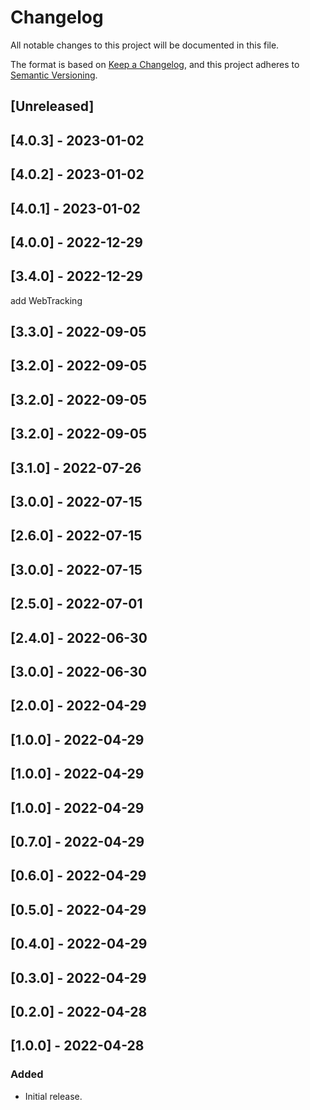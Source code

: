 # Changelog

All notable changes to this project will be documented in this file.

The format is based on [Keep a Changelog](https://keepachangelog.com/en/1.0.0/),
and this project adheres to [Semantic Versioning](https://semver.org/spec/v2.0.0.html).

## [Unreleased]

## [4.0.3] - 2023-01-02

## [4.0.2] - 2023-01-02

## [4.0.1] - 2023-01-02

## [4.0.0] - 2022-12-29

## [3.4.0] - 2022-12-29

add WebTracking 

## [3.3.0] - 2022-09-05

## [3.2.0] - 2022-09-05

## [3.2.0] - 2022-09-05

## [3.2.0] - 2022-09-05

## [3.1.0] - 2022-07-26

## [3.0.0] - 2022-07-15

## [2.6.0] - 2022-07-15

## [3.0.0] - 2022-07-15

## [2.5.0] - 2022-07-01

## [2.4.0] - 2022-06-30

## [3.0.0] - 2022-06-30

## [2.0.0] - 2022-04-29

## [1.0.0] - 2022-04-29

## [1.0.0] - 2022-04-29

## [1.0.0] - 2022-04-29

## [0.7.0] - 2022-04-29

## [0.6.0] - 2022-04-29

## [0.5.0] - 2022-04-29

## [0.4.0] - 2022-04-29

## [0.3.0] - 2022-04-29

## [0.2.0] - 2022-04-28

## [1.0.0] - 2022-04-28

### Added
- Initial release.

